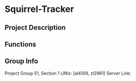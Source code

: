 # Squirrel-Tracker

## Project Description

## Functions

## Group Info 
Project Group 51, Section 1
UNIs: [al4109, zl2961]
Server Link: 

